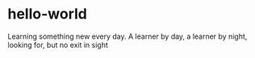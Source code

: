 # hello-world
Learning something new every day.
A learner by day, a learner by night, looking for, but no exit in sight
